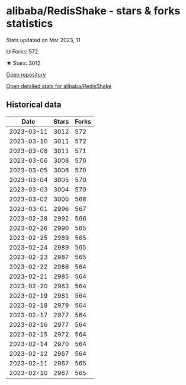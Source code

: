 # alibaba/RedisShake - stars & forks statistics

Stats updated on Mar 2023, 11

☋ Forks: 572

★ Stars: 3012

[Open repository](https://github.com/alibaba/RedisShake)

[Open detailed stats for alibaba/RedisShake](https://reviewgithub.com/rep/alibaba/RedisShake)

## Historical data
| Date | Stars | Forks |
|------|-------|-------|
| 2023-03-11 | 3012 | 572 | 
| 2023-03-10 | 3011 | 572 | 
| 2023-03-08 | 3011 | 571 | 
| 2023-03-06 | 3008 | 570 | 
| 2023-03-05 | 3006 | 570 | 
| 2023-03-04 | 3005 | 570 | 
| 2023-03-03 | 3004 | 570 | 
| 2023-03-02 | 3000 | 568 | 
| 2023-03-01 | 2996 | 567 | 
| 2023-02-28 | 2992 | 566 | 
| 2023-02-26 | 2990 | 565 | 
| 2023-02-25 | 2989 | 565 | 
| 2023-02-24 | 2989 | 565 | 
| 2023-02-23 | 2987 | 565 | 
| 2023-02-22 | 2986 | 564 | 
| 2023-02-21 | 2985 | 564 | 
| 2023-02-20 | 2983 | 564 | 
| 2023-02-19 | 2981 | 564 | 
| 2023-02-18 | 2979 | 564 | 
| 2023-02-17 | 2977 | 564 | 
| 2023-02-16 | 2977 | 564 | 
| 2023-02-15 | 2972 | 564 | 
| 2023-02-14 | 2970 | 564 | 
| 2023-02-12 | 2967 | 564 | 
| 2023-02-11 | 2967 | 565 | 
| 2023-02-10 | 2967 | 565 | 

